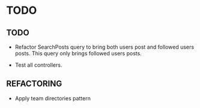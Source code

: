 # TODO

## TODO
- Refactor SearchPosts query to bring both users post and followed users posts. This query only brings followed users posts.

- Test all controllers.

## REFACTORING
- Apply team directories pattern 
